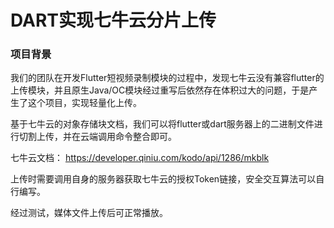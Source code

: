 # DART实现七牛云分片上传

### 项目背景
我们的团队在开发Flutter短视频录制模块的过程中，发现七牛云没有兼容flutter的上传模块，并且原生Java/OC模块经过重写后依然存在体积过大的问题，于是产生了这个项目，实现轻量化上传。

基于七牛云的对象存储块文档，我们可以将flutter或dart服务器上的二进制文件进行切割上传，并在云端调用命令整合即可。

七牛云文档： https://developer.qiniu.com/kodo/api/1286/mkblk

上传时需要调用自身的服务器获取七牛云的授权Token链接，安全交互算法可以自行编写。

经过测试，媒体文件上传后可正常播放。
